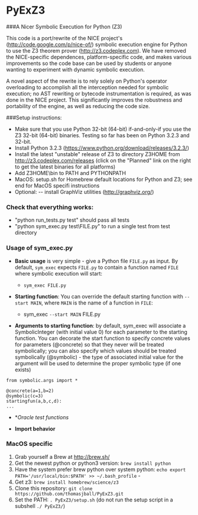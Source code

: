 PyExZ3
======

###A Nicer Symbolic Execution for Python (Z3)

This code is a port/rewrite of the NICE project's (http://code.google.com/p/nice-of/) 
symbolic execution engine for Python to use the Z3 theorem prover (http://z3.codeplex.com). We have removed 
the NICE-specific dependences, platform-specific code, and
makes various improvements so the code base can be used by students or anyone wanting to
experiment with dynamic symbolic execution. 

A novel aspect of the rewrite is to rely solely
on Python's operator overloading to accomplish all 
the  interception needed for symbolic execution; no AST rewriting or bytecode instrumentation 
is required, as was done in the NICE project. This significantly improves the robustness and 
portability of the engine, as well as reducing the code size.

###Setup instructions:

- Make sure that you use Python 32-bit (64-bit) if-and-only-if you use the Z3 32-bit (64-bit) binaries. Testing so far has been on Python 3.2.3 and 32-bit.
- Install Python 3.2.3 (https://www.python.org/download/releases/3.2.3/)
- Install the latest "unstable" release of Z3 to directory Z3HOME from http://z3.codeplex.com/releases (click on the "Planned" link on the right to get the latest binaries for all platforms)
- Add Z3HOME\bin to PATH and PYTHONPATH
- MacOS: setup.sh for Homebrew default locations for Python and Z3; see end for MacOS specifi instructions
- Optional:
-- install GraphViz utilities (http://graphviz.org/)

### Check that everything works:
- "python run_tests.py test" should pass all tests
- "python sym_exec.py test\FILE.py" to run a single test from test directory

### Usage of sym_exec.py

- **Basic usage** is very simple - give a Python file `FILE.py` as input. By default, `sym_exec` expects `FILE.py` to contain a function named `FILE` where symbolic execution will start:

  - `sym_exec FILE.py`

- **Starting function**: You can override the default starting function with `--start MAIN`, where `MAIN` is the name of a function in `FILE`: 

  - sym_exec `--start MAIN` FILE.py
  
- **Arguments to starting function**: by default, sym_exec will associate a SymbolicInteger 
(with initial value 0) for each parameter to the starting function. 
You can decorate the start function to specify concrete values for parameters 
(@concrete) so that they never will be treated symbolically; you can also specify 
which values should be treated symbolically (@symbolic) - the type of associated 
initial value for the argument will be used to determine the proper symbolic type (if one exists)

```
from symbolic.args import *

@concrete(a=1,b=2)
@symbolic(c=3)
startingfun(a,b,c,d):
...
```

- **Oracle test functions*

- **Import behavior**


### MacOS specific

1. Grab yourself a Brew at http://brew.sh/
2. Get the newest python or python3 version: `brew install python`
3. Have the system prefer brew python over system python: `echo export PATH='/usr/local/bin:$PATH' >> ~/.bash_profile`  - 
4. Get z3: `brew install homebrew/science/z3`
5. Clone this repository: `git clone https://github.com/thomasjball/PyExZ3.git` 
6. Set the PATH: `. PyExZ3/setup.sh`  (do not run the setup script in a subshell `./ PyExZ3/`)
